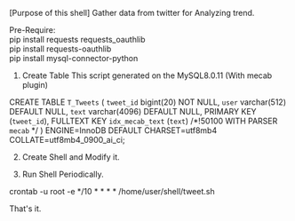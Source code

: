 [Purpose of this shell]
Gather data from twitter for Analyzing trend.<br>

Pre-Require:<br>
pip install requests requests_oauthlib <br>
pip install requests-oauthlib <br>
pip install mysql-connector-python <br>


1) Create Table
This script generated on the MySQL8.0.11 (With mecab plugin)

CREATE TABLE `T_Tweets` (
  `tweet_id` bigint(20) NOT NULL,
  `user` varchar(512) DEFAULT NULL,
  `text` varchar(4096) DEFAULT NULL,
  PRIMARY KEY (`tweet_id`),
  FULLTEXT KEY `idx_mecab_text` (`text`) /*!50100 WITH PARSER `mecab` */ 
) ENGINE=InnoDB DEFAULT CHARSET=utf8mb4 COLLATE=utf8mb4_0900_ai_ci;


2) Create Shell and Modify it.


3) Run Shell Periodically.

crontab -u root -e
*/10 * * * * /home/user/shell/tweet.sh

That's it.